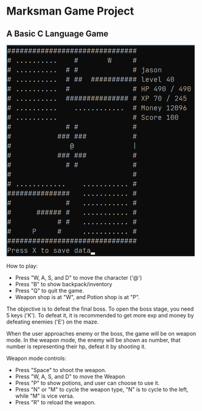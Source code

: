 # Marksman Game Project
## A Basic C Language Game

![alt text](https://github.com/JasonAL24/marksman-game-project/blob/main/Screenshot_Main_Menu.png?raw=true)

How to play:
- Press "W, A, S, and D" to move the character ('@')
- Press "B" to show backpack/inventory
- Press "Q" to quit the game.
- Weapon shop is at "W", and Potion shop is at "P".

The objective is to defeat the final boss. To open the boss stage, you need 5 keys ('K').
To defeat it, it is recommended to get more exp and money by defeating enemies ('E') on the maze.

When the user approaches enemy or the boss, the game will be on weapon mode.
In the weapon mode, the enemy will be shown as number, that number is representing their hp, defeat it by shooting it.

Weapon mode controls:
- Press "Space" to shoot the weapon.
- Press "W, A, S, and D" to move the Weapon
- Press "P" to show potions, and user can choose to use it.
- Press "N" or "M" to cycle the weapon type, "N" is to cycle to the left, while "M" is vice versa.
- Press "R" to reload the weapon.
